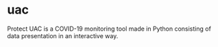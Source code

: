 # uac
Protect UAC is a COVID-19 monitoring tool made in Python consisting of data presentation in an interactive way.
